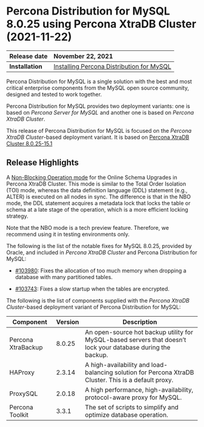 # Percona Distribution for MySQL 8.0.25 using Percona XtraDB Cluster (2021-11-22)

| Release date    | November 22, 2021 |
| :-------------- | :--------------- |
|**Installation** | [Installing Percona Distribution for MySQL](installing.md)|


Percona Distribution for MySQL is a single solution with the best and most critical enterprise components from the MySQL open source community, designed and tested to work together.

Percona Distribution for MySQL provides two deployment variants: one is based on *Percona Server for MySQL* and another one is based on *Percona XtraDB Cluster*.

This release of Percona Distribution for MySQL is focused on the *Percona XtraDB Cluster*-based deployment variant. It is based on [Percona XtraDB Cluster 8.0.25-15.1](https://www.percona.com/doc/percona-xtradb-cluster/8.0/release-notes/Percona-XtraDB-Cluster-8.0.25-15.1.html)

## Release Highlights

A [Non-Blocking Operation mode](https://www.percona.com/doc/percona-xtradb-cluster/8.0/features/nbo.html) for the Online Schema Upgrades in Percona XtraDB Cluster. This mode is similar to the Total Order Isolation (TOI) mode, whereas the data definition language (DDL) statement (e.g., ALTER) is executed on all nodes in sync. The difference is that in the NBO mode, the DDL statement acquires a metadata lock that locks the table or schema at a late stage of the operation, which is a more efficient locking strategy.

Note that the NBO mode is a tech preview feature. Therefore, we recommend using it in testing environments only.

The following is the list of the notable fixes for MySQL 8.0.25, provided by Oracle, and included in *Percona XtraDB Cluster* and Percona Distribution for MySQL:


* [#103980](http://bugs.mysql.com/bug.php?id=103980): Fixes the allocation of too much memory when dropping a database with many partitioned tables.


* [#103743](http://bugs.mysql.com/bug.php?id=103743): Fixes a slow startup when the tables are encrypted.

The following is the list of components supplied with the *Percona XtraDB Cluster*-based deployment variant of Percona Distribution for MySQL:

| Component          | Version   | Description                                |
| ------------------ | --------- | -------------------------------------------|
| Percona XtraBackup | 8.0.25    | An open-source hot backup utility for MySQL-based servers that doesn’t lock your database during the backup. |
| HAProxy            | 2.3.14    | A high-availability and load-balancing solution for Percona XtraDB Cluster. This is a default proxy.         |
| ProxySQL           | 2.0.18    | A high performance, high-availability, protocol-aware proxy for MySQL. |
| Percona Toolkit    | 3.3.1     | The set of scripts to simplify and optimize database operation.       |
